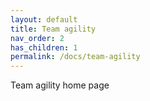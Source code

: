 ```yaml
---
layout: default
title: Team agility
nav_order: 2
has_children: 1
permalink: /docs/team-agility
---
```



Team agility home page

